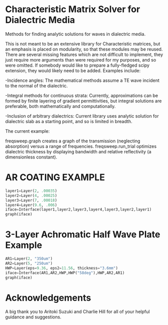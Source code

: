 Characteristic Matrix Solver for Dialectric Media
====================
Methods for finding analytic solutions for waves in dialectric media.



This is not meant to be an extensive library for Characteristic matrices, but an emphasis is placed on modularity, so that these modules may be reused.
There are several missing features which are not difficult to implement, they just require more arguments than were required for my purposes, and so were omitted. If somebody would like to prepare a fully-fledged scipy extension, they would likely need to be added. Examples include:

-Incidence angles: The mathematical methods assume a TE wave incident to the normal of the dialectric.

-Integral methods for continuous strata: Currently, approximations can be formed by finite layering of gradient permittivities, but integral solutions are preferable, both mathematically and computationally.

-Inclusion of arbitrary dialectrics: Current library uses analytic solution for dialectric slab as a starting point, and so is limited in breadth.


The current example:

freqsweep.graph creates a graph of the transmission (neglecting absorption) versus a range of frequencies. 
freqsweep.run_trial optimizes dialectric thickness by displaying bandwidth and relative reflectivity (a dimensionless constant).

AR COATING EXAMPLE
====================
```python
layer1=Layer(2, .00035)
layer2=Layer(4, .00025)
layer3=Layer(7, .00018)
layer4=Layer(9.6, .006)
iface=Interface(layer1,layer2,layer3,layer4,layer3,layer2,layer1)
graph(iface)
```

3-Layer Achromatic Half Wave Plate Example
====================
```python
AR1=Layer(2, "350um")
AR2=Layer(5, "250um")
HWP=Layer(eps=9.36, eps2=11.56, thickness="3.6mm")
iface=Interface(AR1,AR2,HWP,HWP("58deg"),HWP,AR2,AR1)
graph(iface)
```

Acknowledgements
====================
A big thank you to Aritoki Suzuki and Charlie Hill for all of your helpful guidance and suggestions.
